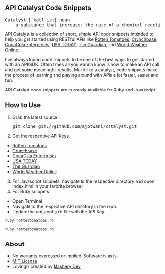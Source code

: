 ## API Catalyst Code Snippets 

<pre>Catalyst |ˈkatl-ist| noun
	a substance that increases the rate of a chemical reaction without itself undergoing any permanent chemical change.
</pre>

API Catalyst is a collection of short, simple API code snippets intended to help you get started using RESTful APIs like  [Rotten Tomatoes](http://developer.rottentomatoes.com), [Crunchbase](http://developer.crunchbase.com), [CocaCola Enterprises](http://developer.cokecce.com), [USA TODAY](http://developer.usatoday.com), [The Guardian](http://www.theguardian.com/open-platform), and [World Weather Online](http://developer.worldweatheronline.com).

I've always found code snippets to be one of the best ways to get started with an API/SDK. Often times all you wanna know is how to make an API call and get some meaningful results. Much like a catalyst, code snippets make the process of learning and playing around with APIs a lot faster, easier and fun. 

API Catalyst code snippets are currently available for Ruby and Javascript.

## How to Use

1. Grab the latest source
	<pre>git clone git://github.com/ajotwani/catalyst.git</pre>
2. Get the respective API Keys.
 - [Rotten Tomatoes](http://developer.rottentomatoes.com)
 - [Crunchbase](http://developer.crunchbase.com)
 - [CocaCola Enterprises](http://developer.cokecce.com) 
 - [USA TODAY](http://developer.usatoday.com)
 - [The Guardian](http://www.theguardian.com/open-platform)
 - [World Weather Online](http://developer.worldweatheronline.com) 
3. For Javascript snippets, navigate to the respective directory and open index.html in your favorite browser. 
4. For Ruby snippets
 - Open Terminal 
 - Navigate to the respective API directory in the repo.
 - Update the api_config.rb file with the API Key

<code>ruby rottentomatoes.rb</code>

<code>ruby rottentomatoes.rb</code>

## About 

* No warranty expressed or implied. Software is as is.
* [MIT License](http://www.opensource.org/licenses/mit-license.html)
* Lovingly created by [Mashery Dev](http://dev.mashery.com)